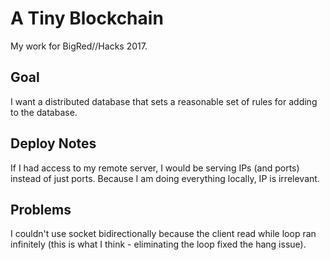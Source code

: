 # A Tiny Blockchain
My work for BigRed//Hacks 2017.

## Goal
I want a distributed database that sets a reasonable set of rules for adding to the database.

## Deploy Notes
If I had access to my remote server, I would be serving IPs (and ports) instead of just ports. Because I am doing everything locally, IP is irrelevant.

## Problems
I couldn't use socket bidirectionally because the client read while loop ran infinitely (this is what I think - eliminating the loop fixed the hang issue).
